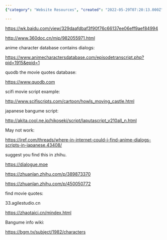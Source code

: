 ```yaml
---
{"category": "Website Resources", "created": "2022-05-29T07:20:13.000Z", "date": "2022-05-29 07:20:13", "description": "This summary compiles links to various websites that provide movie scripts, anime dialogs, and Japanese bangume information. Notable sites include AnimeCharactersDatabase.com, Quodb.com, SciFiScripts.com, 33.agilestudio.cn, zhaotaici.cn, and bgm.tv/subject/1982/characters. Some of the links might be broken, but Zhihu offers related information.", "modified": "2022-08-18T15:53:01.810Z", "tags": ["anime", "anime script", "information gathering", "movie quote", "scraping", "video generator"], "title": "Movie Bangume Script Finder"}

---
```


https://wk.baidu.com/view/329daafdbaf3f90f76c66137ee06eff9aef84994

http://www.360doc.cn/mip/982055971.html

anime character database contains dialogs:

https://www.animecharactersdatabase.com/episodetranscript.php?pid=1915&epid=1

quodb the movie quotes database:

https://www.quodb.com

scifi movie script example:

http://www.scifiscripts.com/cartoon/howls_moving_castle.html

japanese bangume script:

http://akita.cool.ne.jp/hikoseki/script/laputascript_v210all_n.html

May not work:

https://jref.com/threads/where-in-internet-could-i-find-anime-dialogs-scripts-in-japanese.43408/

suggest you find this in zhihu.

https://dialogue.moe

https://zhuanlan.zhihu.com/p/389873370

https://zhuanlan.zhihu.com/p/450050772

find movie quotes:

33.agilestudio.cn

https://zhaotaici.cn/mindex.html

Bangume info wiki:

https://bgm.tv/subject/1982/characters
